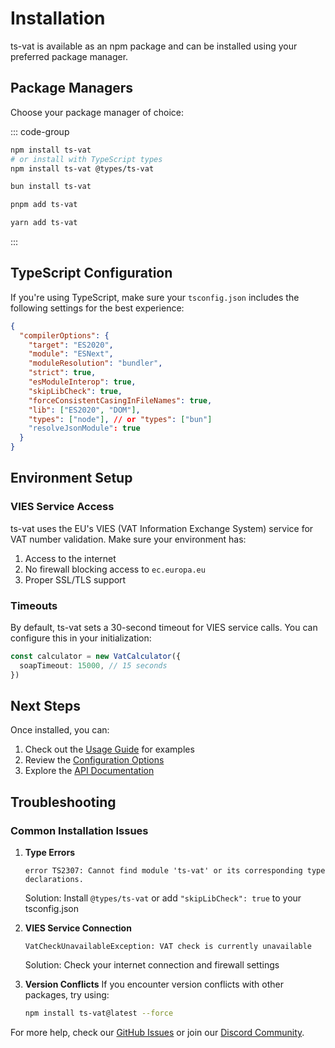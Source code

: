 # Installation

ts-vat is available as an npm package and can be installed using your preferred package manager.

## Package Managers

Choose your package manager of choice:

::: code-group

```sh [npm]
npm install ts-vat
# or install with TypeScript types
npm install ts-vat @types/ts-vat
```

```sh [bun]
bun install ts-vat
```

```sh [pnpm]
pnpm add ts-vat
```

```sh [yarn]
yarn add ts-vat
```

:::

## TypeScript Configuration

If you're using TypeScript, make sure your `tsconfig.json` includes the following settings for the best experience:

```json
{
  "compilerOptions": {
    "target": "ES2020",
    "module": "ESNext",
    "moduleResolution": "bundler",
    "strict": true,
    "esModuleInterop": true,
    "skipLibCheck": true,
    "forceConsistentCasingInFileNames": true,
    "lib": ["ES2020", "DOM"],
    "types": ["node"], // or "types": ["bun"]
    "resolveJsonModule": true
  }
}
```

## Environment Setup

### VIES Service Access

ts-vat uses the EU's VIES (VAT Information Exchange System) service for VAT number validation. Make sure your environment has:

1. Access to the internet
2. No firewall blocking access to `ec.europa.eu`
3. Proper SSL/TLS support

### Timeouts

By default, ts-vat sets a 30-second timeout for VIES service calls. You can configure this in your initialization:

```typescript
const calculator = new VatCalculator({
  soapTimeout: 15000, // 15 seconds
})
```

## Next Steps

Once installed, you can:

1. Check out the [Usage Guide](./usage.md) for examples
2. Review the [Configuration Options](./config.md)
3. Explore the [API Documentation](./api.md)

## Troubleshooting

### Common Installation Issues

1. **Type Errors**

   ```
   error TS2307: Cannot find module 'ts-vat' or its corresponding type declarations.
   ```

   Solution: Install `@types/ts-vat` or add `"skipLibCheck": true` to your tsconfig.json

2. **VIES Service Connection**

   ```
   VatCheckUnavailableException: VAT check is currently unavailable
   ```

   Solution: Check your internet connection and firewall settings

3. **Version Conflicts**
   If you encounter version conflicts with other packages, try using:

   ```bash
   npm install ts-vat@latest --force
   ```

For more help, check our [GitHub Issues](https://github.com/stacksjs/ts-vat/issues) or join our [Discord Community](https://discord.gg/stacksjs).
